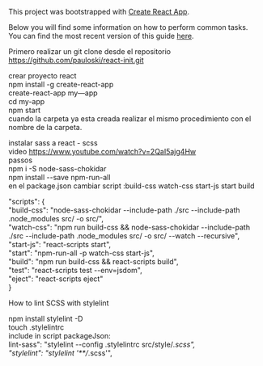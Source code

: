 This project was bootstrapped with [Create React App](https://github.com/facebookincubator/create-react-app).

Below you will find some information on how to perform common tasks.<br>
You can find the most recent version of this guide [here](https://github.com/facebookincubator/create-react-app/blob/master/packages/react-scripts/template/README.md).


Primero realizar un git clone desde el repositorio <br>
https://github.com/pauloski/react-init.git <br>

crear proyecto react <br>
npm install -g create-react-app <br>
create-react-app my—app <br>
cd my-app <br>
npm start <br>
cuando la carpeta ya esta creada realizar el mismo procedimiento con el nombre de la carpeta. <br>

instalar sass a react - scss<br>
video https://www.youtube.com/watch?v=2QaI5ajg4Hw<br>
passos<br>
npm i -S node-sass-chokidar<br>
npm install --save npm-run-all<br>
en el package.json cambiar script :build-css  watch-css  start-js  start  build<br>

  "scripts": {<br>
    "build-css": "node-sass-chokidar --include-path ./src --include-path .node_modules src/ -o src/",<br>
    "watch-css": "npm run build-css && node-sass-chokidar --include-path ./src --include-path .node_modules src/ -o src/ --watch --recursive",<br>
    "start-js": "react-scripts start",<br>
    "start": "npm-run-all -p watch-css start-js",<br>
    "build": "npm run build-css && react-scripts build",<br>
    "test": "react-scripts test --env=jsdom",<br>
    "eject": "react-scripts eject"<br>
  }<br>


How to lint SCSS with stylelint<br>

npm install stylelint -D<br>
touch .stylelintrc<br>
include in script packageJson:<br>
lint-sass": "stylelint --config .stylelintrc src/style/*.scss",<br>
"stylelint": "stylelint '**/*.scss'",<br>
